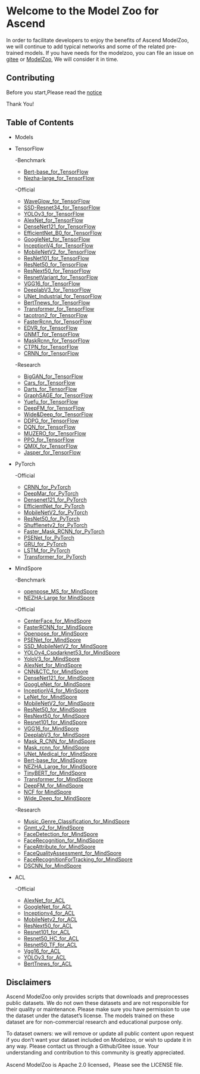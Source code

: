 # Welcome to the Model Zoo for Ascend

In order to facilitate developers to enjoy the benefits of Ascend ModelZoo, we will continue to add typical networks and some of the related pre-trained models. If you have needs for the modelzoo, you can file an issue on [gitee](https://gitee.com/ascend/modelzoo/issues) or [ModelZoo](https://bbs.huaweicloud.com/forum/forum-726-1.html), We will consider it in time.

## Contributing

Before you start,Please read the [notice](https://gitee.com/ascend/modelzoo/blob/master/contrib/CONTRIBUTING.md)

Thank You!

## Table of Contents
- Models
- TensorFlow	
	
	 -Benchmark
	
	- [Bert-base_for_TensorFlow](https://gitee.com/ascend/modelzoo/tree/master/built-in/TensorFlow/Benchmark/nlp/Bert-base_for_TensorFlow)
	- [Nezha-large_for_TensorFlow](https://gitee.com/ascend/modelzoo/tree/master/built-in/TensorFlow/Benchmark/nlp/Nezha-large_for_TensorFlow)
	
	 -Official
		
	- [WaveGlow_for_TensorFlow](https://gitee.com/ascend/modelzoo/tree/master/built-in/TensorFlow/Official/audio/WaveGlow_for_TensorFlow)
	- [SSD-Resnet34_for_TensorFlow](https://gitee.com/ascend/modelzoo/tree/master/built-in/TensorFlow/Official/cv/detection/SSD-Resnet34_for_TensorFlow)
	- [YOLOv3_for_TensorFlow](https://gitee.com/ascend/modelzoo/tree/master/built-in/TensorFlow/Official/cv/detection/YoloV3_for_TensorFlow)
	- [AlexNet_for_TensorFlow](https://gitee.com/ascend/modelzoo/tree/master/built-in/TensorFlow/Official/cv/image_classification/AlexNet_for_TensorFlow)
	- [DenseNet121_for_TensorFlow](https://gitee.com/ascend/modelzoo/tree/master/built-in/TensorFlow/Official/cv/image_classification/DenseNet121_for_TensorFlow)
	- [EfficientNet_B0_for_TensorFlow](https://gitee.com/ascend/modelzoo/tree/master/built-in/TensorFlow/Official/cv/image_classification/EfficientNet_B0_for_TensorFlow)
	- [GoogleNet_for_TensorFlow](https://gitee.com/ascend/modelzoo/tree/master/built-in/TensorFlow/Official/cv/image_classification/GoogleNet_for_TensorFlow)
	- [InceptionV4_for_TensorFlow](https://gitee.com/ascend/modelzoo/tree/master/built-in/TensorFlow/Official/cv/image_classification/InceptionV4_for_TensorFlow)
	- [MobileNetV2_for_TensorFlow](https://gitee.com/ascend/modelzoo/tree/master/built-in/TensorFlow/Official/cv/image_classification/MobileNetV2_for_TensorFlow)
	- [ResNet101_for_TensorFlow](https://gitee.com/ascend/modelzoo/tree/master/built-in/TensorFlow/Official/cv/image_classification/ResNet101_for_TensorFlow)
	- [ResNet50_for_TensorFlow](https://gitee.com/ascend/modelzoo/tree/master/built-in/TensorFlow/Official/cv/image_classification/ResNet50_for_TensorFlow)
	- [ResNext50_for_TensorFlow](https://gitee.com/ascend/modelzoo/tree/master/built-in/TensorFlow/Official/cv/image_classification/ResNext50_for_TensorFlow)
	- [ResnetVariant_for_TensorFlow](https://gitee.com/ascend/modelzoo/tree/master/built-in/TensorFlow/Official/cv/image_classification/ResnetVariant_for_TensorFlow)
	- [VGG16_for_TensorFlow](https://gitee.com/ascend/modelzoo/tree/master/built-in/TensorFlow/Official/cv/image_classification/VGG16_for_TensorFlow)
	- [DeeplabV3_for_TensorFlow](https://gitee.com/ascend/modelzoo/tree/master/built-in/TensorFlow/Official/cv/image_segmentation/DeeplabV3_for_TensorFlow)
	- [UNet_Industrial_for_TensorFlow](https://gitee.com/ascend/modelzoo/tree/master/built-in/TensorFlow/Official/cv/image_segmentation/UNet_Industrial_for_TensorFlow)
	- [BertTnews_for_TensorFlow](https://gitee.com/ascend/modelzoo/tree/master/built-in/TensorFlow/Official/nlp/BertTnews_for_TensorFlow)
	- [Transformer_for_TensorFlow](https://gitee.com/ascend/modelzoo/tree/master/built-in/TensorFlow/Official/nlp/Transformer_for_TensorFlow)
    - [tacotron2_for_TensorFlow](https://gitee.com/ascend/modelzoo/tree/master/built-in/TensorFlow/Official/audio/tacotron2_for_TensorFlow)
    - [FasterRcnn_for_TensorFlow](https://gitee.com/ascend/modelzoo/tree/master/built-in/TensorFlow/Official/cv/detection/FasterRcnn_for_TensorFlow)
    - [EDVR_for_TensorFlow](https://gitee.com/ascend/modelzoo/tree/master/built-in/TensorFlow/Official/cv/Video_enhancement/EDVR_for_TensorFlow)
    - [GNMT_for_TensorFlow](https://gitee.com/ascend/modelzoo/tree/master/built-in/TensorFlow/Official/nlp/GNMT_for_TensorFlow)
    - [MaskRcnn_for_TensorFlow](https://gitee.com/ascend/modelzoo/tree/master/built-in/TensorFlow/Official/cv/detection/MaskRcnn_for_TensorFlow)
    - [CTPN_for_TensorFlow](https://gitee.com/ascend/modelzoo/tree/master/built-in/TensorFlow/Official/cv/detection/CTPN_for_TensorFlow)
    - [CRNN_for_TensorFlow](https://gitee.com/ascend/modelzoo/tree/master/built-in/TensorFlow/Official/cv/detection/CRNN_for_TensorFlow)
            
        
	
	 -Research 
		
	- [BigGAN_for_TensorFlow](https://gitee.com/ascend/modelzoo/tree/master/built-in/TensorFlow/Research/cv/image__synthesis/BigGAN_for_TensorFlow)
	- [Cars_for_TensorFlow](https://gitee.com/ascend/modelzoo/tree/master/built-in/TensorFlow/Research/cv/image_classification/Cars_for_TensorFlow)
	- [Darts_for_TensorFlow](https://gitee.com/ascend/modelzoo/tree/master/built-in/TensorFlow/Research/cv/image_classification/Darts_for_TensorFlow)
	- [GraphSAGE_for_TensorFlow](https://gitee.com/ascend/modelzoo/tree/master/built-in/TensorFlow/Research/gnn/GraphSAGE_for_TensorFlow)
	- [Yuefu_for_TensorFlow](https://gitee.com/ascend/modelzoo/tree/master/built-in/TensorFlow/Research/nlp/Yuefu_for_TensorFlow)
	- [DeepFM_for_TensorFlow](https://gitee.com/ascend/modelzoo/tree/master/built-in/TensorFlow/Research/recommendation/DeepFM_for_TensorFlow)
	- [Wide&Deep_for_TensorFlow](https://gitee.com/ascend/modelzoo/tree/master/built-in/TensorFlow/Research/recommendation/Wide&Deep_for_TensorFlow)
	- [DDPG_for_TensorFlow](https://gitee.com/ascend/modelzoo/tree/master/built-in/TensorFlow/Research/reinforcement-learning/DDPG_for_TensorFlow)
	- [DQN_for_TensorFlow](https://gitee.com/ascend/modelzoo/tree/master/built-in/TensorFlow/Research/reinforcement-learning/DQN_for_TensorFlow)
	- [MUZERO_for_TensorFlow](https://gitee.com/ascend/modelzoo/tree/master/built-in/TensorFlow/Research/reinforcement-learning/MUZERO_for_TensorFlow)
	- [PPO_for_TensorFlow](https://gitee.com/ascend/modelzoo/tree/master/built-in/TensorFlow/Research/reinforcement-learning/PPO_for_TensorFlow)
	- [QMIX_for_TensorFlow](https://gitee.com/ascend/modelzoo/tree/master/built-in/TensorFlow/Research/reinforcement-learning/QMIX_for_TensorFlow)
	- [Jasper_for_TensorFlow](https://gitee.com/ascend/modelzoo/tree/master/built-in/TensorFlow/Research/audio/Jasper_for_TensorFlow)
	 
- PyTorch

     -Official
	
	- [CRNN_for_PyTorch](https://gitee.com/ascend/modelzoo/tree/master/built-in/PyTorch/Official/cv/image_classification/CRNN_for_PyTorch)
	- [DeepMar_for_PyTorch](https://gitee.com/ascend/modelzoo/tree/master/built-in/PyTorch/Official/cv/image_classification/DeepMar_for_PyTorch)
	- [Densenet121_for_PyTorch](https://gitee.com/ascend/modelzoo/tree/master/built-in/PyTorch/Official/cv/image_classification/Densenet121_for_PyTorch)
	- [EfficientNet_for_PyTorch](https://gitee.com/ascend/modelzoo/tree/master/built-in/PyTorch/Official/cv/image_classification/EfficientNet_for_PyTorch)
	- [MobileNetV2_for_PyTorch](https://gitee.com/ascend/modelzoo/tree/master/built-in/PyTorch/Official/cv/image_classification/MobileNetV2_for_PyTorch)
	- [ResNet50_for_PyTorch](https://gitee.com/ascend/modelzoo/tree/master/built-in/PyTorch/Official/cv/image_classification/ResNet50_for_PyTorch)
	- [Shufflenetv2_for_PyTorch](https://gitee.com/ascend/modelzoo/tree/master/built-in/PyTorch/Official/cv/image_classification/Shufflenetv2_for_PyTorch)
	- [Faster_Mask_RCNN_for_PyTorch](https://gitee.com/ascend/modelzoo/tree/master/built-in/PyTorch/Official/cv/image_object_detection/Faster_Mask_RCNN_for_PyTorch)
	- [PSENet_for_PyTorch](https://gitee.com/ascend/modelzoo/tree/master/built-in/PyTorch/Official/cv/scene_text_detection/PSENet_for_PyTorch)
	- [GRU_for_PyTorch](https://gitee.com/ascend/modelzoo/tree/master/built-in/PyTorch/Official/nlp/GRU_for_PyTorch)
	- [LSTM_for_PyTorch](https://gitee.com/ascend/modelzoo/tree/master/built-in/PyTorch/Official/nlp/LSTM_for_PyTorch)
	- [Transformer_for_PyTorch](https://gitee.com/ascend/modelzoo/tree/master/built-in/PyTorch/Official/nlp/Transformer_for_PyTorch)
 
- MindSpore
	
	 -Benchmark

	- [openpose_MS_for_MindSpore](https://gitee.com/ascend/modelzoo/tree/master/built-in/MindSpore/Benchmark/cv/detection/openpose_MS_for_MindSpore)
	- [NEZHA-Large for MindSpore](https://gitee.com/ascend/modelzoo/tree/master/built-in/MindSpore/Benchmark/nlp/NEZHA-Large%20for%20MindSpore)
	
	 -Official
		
	- [CenterFace_for_MindSpore](https://gitee.com/ascend/modelzoo/tree/master/built-in/MindSpore/Official/cv/detection/CenterFace_for_MindSpore)
	- [FasterRCNN_for_MindSpore](https://gitee.com/ascend/modelzoo/tree/master/built-in/MindSpore/Official/cv/detection/FasterRCNN_for_MindSpore)
	- [Openpose_for_MindSpore](https://gitee.com/ascend/modelzoo/tree/master/built-in/MindSpore/Official/cv/detection/Openpose_for_MindSpore)
	- [PSENet_for_MindSpore](https://gitee.com/ascend/modelzoo/tree/master/built-in/MindSpore/Official/cv/detection/PSENet_for_MindSpore)
	- [SSD_MobileNetV2_for_MindSpore](https://gitee.com/ascend/modelzoo/tree/master/built-in/MindSpore/Official/cv/detection/SSD_MobileNetV2_for_MindSpore)
	- [YOLOv4_Cspdarknet53_for_MindSpore](https://gitee.com/ascend/modelzoo/tree/master/built-in/MindSpore/Official/cv/detection/YOLOv4_Cspdarknet53_for_MindSpore)
	- [YoloV3_for_MindSpore](https://gitee.com/ascend/modelzoo/tree/master/built-in/MindSpore/Official/cv/detection/YoloV3_for_MindSpore)
	- [AlexNet_for_MindSpore](https://gitee.com/ascend/modelzoo/tree/master/built-in/MindSpore/Official/cv/image_classification/AlexNet_for_MindSpore)
	- [CNN&CTC_for_MindSpore](https://gitee.com/ascend/modelzoo/tree/master/built-in/MindSpore/Official/cv/image_classification/CNN&CTC_for_MindSpore)
	- [DenseNet121_for_MindSpore](https://gitee.com/ascend/modelzoo/tree/master/built-in/MindSpore/Official/cv/image_classification/DenseNet121_for_MindSpore)
	- [GoogLeNet_for_MindSpore](https://gitee.com/ascend/modelzoo/tree/master/built-in/MindSpore/Official/cv/image_classification/GoogLeNet_for_MindSpore)
	- [InceptionV4_for_MinSpore](https://gitee.com/ascend/modelzoo/tree/master/built-in/MindSpore/Official/cv/image_classification/InceptionV4_for_MinSpore)
	- [LeNet_for_MindSpore](https://gitee.com/ascend/modelzoo/tree/master/built-in/MindSpore/Official/cv/image_classification/LeNet_for_MindSpore)
	- [MobileNetV2_for_MindSpore](https://gitee.com/ascend/modelzoo/tree/master/built-in/MindSpore/Official/cv/image_classification/MobileNetV2_for_MindSpore)
	- [ResNet50_for_MindSpore](https://gitee.com/ascend/modelzoo/tree/master/built-in/MindSpore/Official/cv/image_classification/ResNet50_for_MindSpore)
	- [ResNext50_for_MindSpore](https://gitee.com/ascend/modelzoo/tree/master/built-in/MindSpore/Official/cv/image_classification/ResNext50_for_MindSpore)
	- [Resnet101_for_MindSpore](https://gitee.com/ascend/modelzoo/tree/master/built-in/MindSpore/Official/cv/image_classification/Resnet101_for_MindSpore)
	- [VGG16_for_MindSpore](https://gitee.com/ascend/modelzoo/tree/master/built-in/MindSpore/Official/cv/image_classification/VGG16_for_MindSpore)
	- [DeeplabV3_for_MindSpore](https://gitee.com/ascend/modelzoo/tree/master/built-in/MindSpore/Official/cv/image_segmentation/DeeplabV3_for_MindSpore)
	- [Mask_R_CNN_for_MindSpore](https://gitee.com/ascend/modelzoo/tree/master/built-in/MindSpore/Official/cv/image_segmentation/Mask_R_CNN_for_MindSpore)
	- [Mask_rcnn_for_MindSpore](https://gitee.com/ascend/modelzoo/tree/master/built-in/MindSpore/Official/cv/image_segmentation/Mask_rcnn_for_MindSpore)
	- [UNet_Medical_for_MindSpore](https://gitee.com/ascend/modelzoo/tree/master/built-in/MindSpore/Official/cv/image_segmentation/UNet_Medical_for_MindSpore)
	- [Bert-base_for_MindSpore](https://gitee.com/ascend/modelzoo/tree/master/built-in/MindSpore/Official/nlp/Bert-base_for_MindSpore)
	- [NEZHA_Large_for_MindSpore](https://gitee.com/ascend/modelzoo/tree/master/built-in/MindSpore/Official/nlp/NEZHA_Large_for_MindSpore)
	- [TinyBERT_for_MindSpore](https://gitee.com/ascend/modelzoo/tree/master/built-in/MindSpore/Official/nlp/TinyBERT_for_MindSpore)
	- [Transformer_for_MindSpore](https://gitee.com/ascend/modelzoo/tree/master/built-in/MindSpore/Official/nlp/Transformer_for_MindSpore)
	- [DeepFM_for_MindSpore](https://gitee.com/ascend/modelzoo/tree/master/built-in/MindSpore/Official/recommendation/DeepFM_for_MindSpore)
	- [NCF for MindSpore](https://gitee.com/ascend/modelzoo/tree/master/built-in/MindSpore/Official/recommendation/NCF_for_MindSpore)
	- [Wide_Deep_for_MindSpore](https://gitee.com/ascend/modelzoo/tree/master/built-in/MindSpore/Official/recommendation/Wide_Deep_for_MindSpore)
	
	 -Research 

	- [Music_Genre_Classification_for_MindSpore](https://gitee.com/ascend/modelzoo/tree/master/built-in/MindSpore/Research/audio/Music_Genre_Classification_for_MindSpore)
    - [Gnmt_v2_for_MindSpore](https://gitee.com/ascend/modelzoo/tree/master/built-in/MindSpore/Research/nlp/Gnmt_v2_for_MindSpore)
	- [FaceDetection_for_MindSpore](https://gitee.com/ascend/modelzoo/tree/master/built-in/MindSpore/Research/cv/image_classification/FaceDetection_for_MindSpore)
	- [FaceRecognition_for_MindSpore](https://gitee.com/ascend/modelzoo/tree/master/built-in/MindSpore/Research/cv/detection/FaceRecognition_for_MindSpore)
	- [FaceAttribute_for_MindSpore](https://gitee.com/ascend/modelzoo/tree/master/built-in/MindSpore/Research/cv/image_classification/FaceAttribute_for_MindSpore)
	- [FaceQualityAssessment_for_MindSpore](https://gitee.com/ascend/modelzoo/tree/master/built-in/MindSpore/Research/cv/image_classification/FaceQualityAssessment_for_MindSpore)
	- [FaceRecognitionForTracking_for_MindSpore](https://gitee.com/ascend/modelzoo/tree/master/built-in/MindSpore/Research/cv/detection/FaceRecognition_for_MindSpore)
	- [DSCNN_for_MindSpore](https://gitee.com/ascend/modelzoo/tree/master/built-in/MindSpore/Research/nlp/DSCNN_for_MindSpore)
	
- ACL	

    -Official

	- [AlexNet_for_ACL](https://gitee.com/ascend/modelzoo/tree/master/built-in/ACL/Official/cv/AlexNet_for_ACL)
	- [GoogleNet_for_ACL](https://gitee.com/ascend/modelzoo/tree/master/built-in/ACL/Official/cv/GoogleNet_for_ACL)
	- [Inceptionv4_for_ACL](https://gitee.com/ascend/modelzoo/tree/master/built-in/ACL/Official/cv/Inceptionv4_for_ACL)
	- [MobileNetv2_for_ACL](https://gitee.com/ascend/modelzoo/tree/master/built-in/ACL/Official/cv/MobileNetv2_for_ACL)
	- [ResNext50_for_ACL](https://gitee.com/ascend/modelzoo/tree/master/built-in/ACL/Official/cv/Resnet101_for_ACL)
	- [Resnet101_for_ACL](https://gitee.com/ascend/modelzoo/tree/master/built-in/ACL/Official/cv/Resnet101_for_ACL)
	- [Resnet50_HC_for_ACL](https://gitee.com/ascend/modelzoo/tree/master/built-in/ACL/Official/cv/Resnet50_HC_for_ACL)
	- [Resnet50_TF_for_ACL](https://gitee.com/ascend/modelzoo/tree/master/built-in/ACL/Official/cv/Resnet50_TF_for_ACL)
	- [Vgg16_for_ACL](https://gitee.com/ascend/modelzoo/tree/master/built-in/ACL/Official/cv/Vgg16_for_ACL)
	- [YOLOv3_for_ACL](https://gitee.com/ascend/modelzoo/tree/master/built-in/ACL/Official/cv/YOLOv3_for_ACL)
	- [BertTnews_for_ACL](https://gitee.com/ascend/modelzoo/tree/master/built-in/ACL/Official/nlp/BertTnews_for_ACL)

  
		

					
  
		
## Disclaimers

Ascend ModelZoo only provides scripts that downloads and preprocesses public datasets. We do not own these datasets and are not responsible for their quality or maintenance. Please make sure you have permission to use the dataset under the dataset’s license. The models trained on these dataset are for non-commercial research and educational purpose only.

To dataset owners: we will remove or update all public content upon request if you don’t want your dataset included on Modelzoo, or wish to update it in any way. Please contact us through a Github/Gitee issue. Your understanding and contribution to this community is greatly appreciated.

Ascend ModelZoo is Apache 2.0 licensed，Please see the LICENSE file.


	
		
		
		

		

		
		
		
		
		

















 
 	
		
		
		